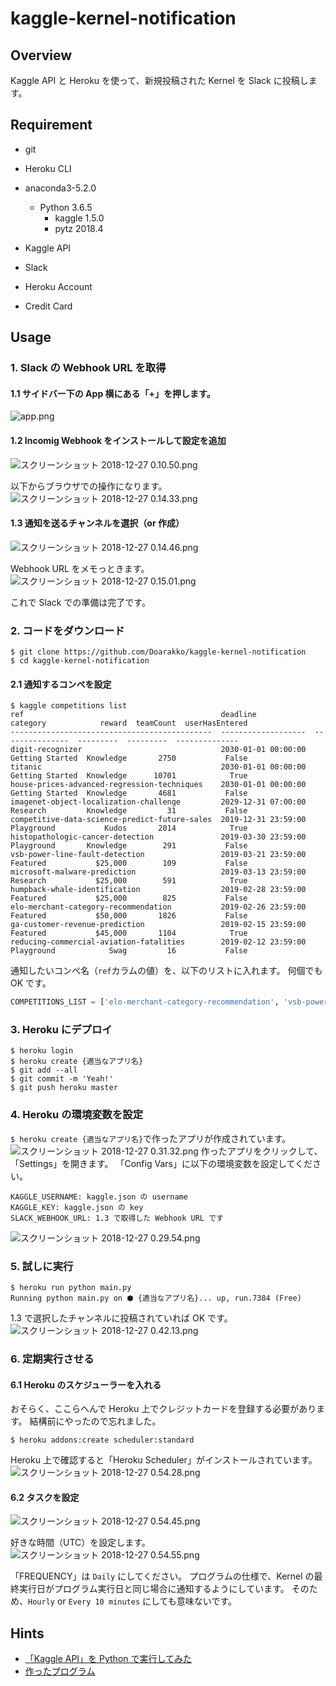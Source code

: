 # kaggle-kernel-notification
## Overview
Kaggle API と Heroku を使って、新規投稿された Kernel を Slack に投稿します。

## Requirement
- git
- Heroku CLI
- anaconda3-5.2.0
    - Python 3.6.5
        - kaggle 1.5.0
        - pytz 2018.4

- Kaggle API
- Slack
- Heroku Account
- Credit Card

## Usage
### 1. Slack の Webhook URL を取得
#### 1.1 サイドバー下の App 横にある「+」を押します。  
![app.png](https://qiita-image-store.s3.amazonaws.com/0/245792/4dfd7e35-b26e-b23d-fd68-52512cfc9fbf.png)

#### 1.2 Incomig Webhook をインストールして設定を追加
![スクリーンショット 2018-12-27 0.10.50.png](https://qiita-image-store.s3.amazonaws.com/0/245792/82e40eb1-0bf1-24b2-8cff-14172acb96c7.png)

以下からブラウザでの操作になります。
![スクリーンショット 2018-12-27 0.14.33.png](https://qiita-image-store.s3.amazonaws.com/0/245792/b4192dac-7f88-2c32-9baf-61f0608ec2e5.png)

#### 1.3 通知を送るチャンネルを選択（or 作成）
![スクリーンショット 2018-12-27 0.14.46.png](https://qiita-image-store.s3.amazonaws.com/0/245792/7e06c886-838a-f9cd-4501-0c016edd8eb9.png)

Webhook URL をメモっときます。
 ![スクリーンショット 2018-12-27 0.15.01.png](https://qiita-image-store.s3.amazonaws.com/0/245792/03dcbc59-3205-f533-7489-6012130bf389.png)

これで Slack での準備は完了です。

### 2. コードをダウンロード

```
$ git clone https://github.com/Doarakko/kaggle-kernel-notification
$ cd kaggle-kernel-notification
```
#### 2.1 通知するコンペを設定
```
$ kaggle competitions list
ref                                            deadline             category            reward  teamCount  userHasEntered
---------------------------------------------  -------------------  ---------------  ---------  ---------  --------------
digit-recognizer                               2030-01-01 00:00:00  Getting Started  Knowledge       2750           False
titanic                                        2030-01-01 00:00:00  Getting Started  Knowledge      10701            True
house-prices-advanced-regression-techniques    2030-01-01 00:00:00  Getting Started  Knowledge       4681           False
imagenet-object-localization-challenge         2029-12-31 07:00:00  Research         Knowledge         31           False
competitive-data-science-predict-future-sales  2019-12-31 23:59:00  Playground           Kudos       2014            True
histopathologic-cancer-detection               2019-03-30 23:59:00  Playground       Knowledge        291           False
vsb-power-line-fault-detection                 2019-03-21 23:59:00  Featured           $25,000        109           False
microsoft-malware-prediction                   2019-03-13 23:59:00  Research           $25,000        591            True
humpback-whale-identification                  2019-02-28 23:59:00  Featured           $25,000        825           False
elo-merchant-category-recommendation           2019-02-26 23:59:00  Featured           $50,000       1826           False
ga-customer-revenue-prediction                 2019-02-15 23:59:00  Featured           $45,000       1104            True
reducing-commercial-aviation-fatalities        2019-02-12 23:59:00  Playground            Swag         16           False
```
通知したいコンペ名（`ref`カラムの値）を、以下のリストに入れます。
何個でも OK です。

```python:main.py
COMPETITIONS_LIST = ['elo-merchant-category-recommendation', 'vsb-power-line-fault-detection']
```

### 3. Heroku にデプロイ
```
$ heroku login
$ heroku create {適当なアプリ名}
$ git add --all
$ git commit -m 'Yeah!'
$ git push heroku master
```
### 4. Heroku の環境変数を設定
`$ heroku create {適当なアプリ名}`で作ったアプリが作成されています。
![スクリーンショット 2018-12-27 0.31.32.png](https://qiita-image-store.s3.amazonaws.com/0/245792/176658c3-9912-2826-061b-983b2ff00243.png)
作ったアプリをクリックして、「Settings」を開きます。
「Config Vars」に以下の環境変数を設定してください。

```
KAGGLE_USERNAME: kaggle.json の username
KAGGLE_KEY: kaggle.json の key
SLACK_WEBHOOK_URL: 1.3 で取得した Webhook URL です 
```
![スクリーンショット 2018-12-27 0.29.54.png](https://qiita-image-store.s3.amazonaws.com/0/245792/45ac77c0-bad4-78b1-f356-b2fb138c3fcc.png)

### 5. 試しに実行

```
$ heroku run python main.py
Running python main.py on ⬢ {適当なアプリ名}... up, run.7384 (Free)
```
1.3 で選択したチャンネルに投稿されていれば OK です。
![スクリーンショット 2018-12-27 0.42.13.png](https://qiita-image-store.s3.amazonaws.com/0/245792/6bcdb41b-1889-1ba8-fec0-501959b71b6d.png)

### 6. 定期実行させる
#### 6.1 Heroku のスケジューラーを入れる
おそらく、ここらへんで Heroku 上でクレジットカードを登録する必要があります。
結構前にやったので忘れました。

```
$ heroku addons:create scheduler:standard
```
Heroku 上で確認すると「Heroku Scheduler」がインストールされています。
![スクリーンショット 2018-12-27 0.54.28.png](https://qiita-image-store.s3.amazonaws.com/0/245792/6c0d6c9e-061b-7b12-30a3-299490b50d16.png)

#### 6.2 タスクを設定
![スクリーンショット 2018-12-27 0.54.45.png](https://qiita-image-store.s3.amazonaws.com/0/245792/ddd7e9d6-096d-2631-dd34-fda65a02fd92.png)

好きな時間（UTC）を設定します。
![スクリーンショット 2018-12-27 0.54.55.png](https://qiita-image-store.s3.amazonaws.com/0/245792/3fa14db0-0205-e6dc-5731-2625df7fa0f5.png)

「FREQUENCY」は `Daily` にしてください。
プログラムの仕様で、Kernel の最終実行日がプログラム実行日と同じ場合に通知するようにしています。
そのため、`Hourly` or `Every 10 minutes` にしても意味ないです。


## Hints
- [「Kaggle API」を Python で実行してみた](https://doarakko.hatenablog.com/entry/kaggle_api_in_python) 
- [作ったプログラム](https://github.com/Doarakko/kaggle-kernel-notification)
